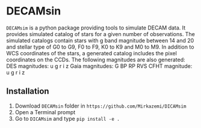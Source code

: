 DECAMsin
=====
``DECAMsim`` is a python package providing tools to simulate DECAM data. It provides
simulated catalog of stars for a given number of observations. The simulated catalogs
contain stars with g band magnitude between 14 and 20 and stellar type of G0 to G9,
F0 to F9, K0 to K9 and M0 to M9. In addition to WCS coordinates of the stars, a generated
catalog includes the pixel coordinates on the CCDs. The following magnitudes are also
generated:
DES magnitudes: u g r i z
Gaia magnitudes: G BP RP RVS
CFHT magnitude: u g r i z

Installation
------------
1) Download ``DECAMsin`` folder in ``https://github.com/Mirkazemi/DICAMsim``
2) Open a Terminal prompt
3) Go to ``DICAMsim`` and type ``pip install -e .``


